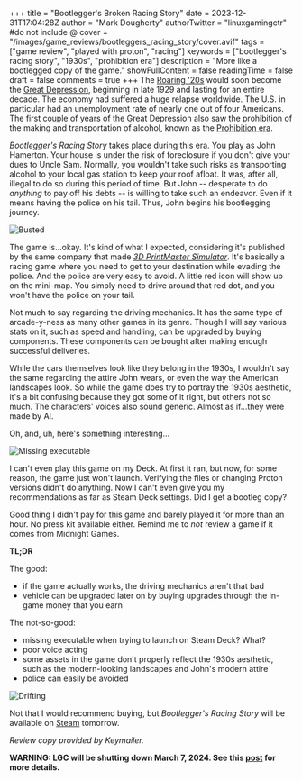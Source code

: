 +++
title = "Bootlegger's Broken Racing Story"
date = 2023-12-31T17:04:28Z
author = "Mark Dougherty"
authorTwitter = "linuxgamingctr" #do not include @
cover = "/images/game_reviews/bootleggers_racing_story/cover.avif"
tags = ["game review", "played with proton", "racing"]
keywords = ["bootlegger's racing story", "1930s", "prohibition era"]
description = "More like a bootlegged copy of the game."
showFullContent = false
readingTime = false
draft = false
comments = true
+++
The [Roaring '20s](https://en.wikipedia.org/wiki/Roaring_Twenties) would soon become the [Great Depression](https://en.wikipedia.org/wiki/Great_Depression), beginning in late 1929 and lasting for an entire decade. The economy had suffered a huge relapse worldwide. The U.S. in particular had an unemployment rate of nearly one out of four Americans. The first couple of years of the Great Depression also saw the prohibition of the making and transportation of alcohol, known as the [Prohibition era](https://en.wikipedia.org/wiki/Prohibition_in_the_United_States).

*Bootlegger's Racing Story* takes place during this era. You play as John Hamerton. Your house is under the risk of foreclosure if you don't give your dues to Uncle Sam. Normally, you wouldn't take such risks as transporting alcohol to your local gas station to keep your roof afloat. It was, after all, illegal to do so during this period of time. But John -- desperate to do *anything* to pay off his debts -- is willing to take such an endeavor. Even if it means having the police on his tail. Thus, John begins his bootlegging journey.

![Busted](/images/game_reviews/bootleggers_racing_story/busted.jpg)

The game is...okay. It's kind of what I expected, considering it's published by the same company that made [*3D PrintMaster Simulator*](https://linuxgamingcentral.com/posts/3d-printmaster-simulator-review/). It's basically a racing game where you need to get to your destination while evading the police. And the police are very easy to avoid. A little red icon will show up on the mini-map. You simply need to drive around that red dot, and you won't have the police on your tail.

Not much to say regarding the driving mechanics. It has the same type of arcade-y-ness as many other games in its genre. Though I will say various stats on it, such as speed and handling, can be upgraded by buying components. These components can be bought after making enough successful deliveries.

While the cars themselves look like they belong in the 1930s, I wouldn't say the same regarding the attire John wears, or even the way the American landscapes look. So while the game does try to portray the 1930s aesthetic, it's a bit confusing because they got some of it right, but others not so much. The characters' voices also sound generic. Almost as if...they were made by AI.

Oh, and, uh, here's something interesting...

![Missing executable](/images/game_reviews/bootleggers_racing_story/missing_executable.jpg)

I can't even play this game on my Deck. At first it ran, but now, for some reason, the game just won't launch. Verifying the files or changing Proton versions didn't do anything. Now I can't even give you my recommendations as far as Steam Deck settings. Did I get a bootleg copy?

Good thing I didn't pay for this game and barely played it for more than an hour. No press kit available either. Remind me to *not* review a game if it comes from Midnight Games.

**TL;DR**

The good:
- if the game actually works, the driving mechanics aren't that bad
- vehicle can be upgraded later on by buying upgrades through the in-game money that you earn

The not-so-good:
- missing executable when trying to launch on Steam Deck? What?
- poor voice acting
- some assets in the game don't properly reflect the 1930s aesthetic, such as the modern-looking landscapes and John's modern attire
- police can easily be avoided

![Drifting](/images/game_reviews/bootleggers_racing_story/drifting.jpg)

Not that I would recommend buying, but *Bootlegger's Racing Story* will be available on [Steam](https://store.steampowered.com/app/2475390/Bootleggers_Mafia_Racing_Story/) tomorrow.

*Review copy provided by Keymailer.*

**WARNING: LGC will be shutting down March 7, 2024. See this [post](https://linuxgamingcentral.com/posts/the-end-of-lgc/) for more details.**
